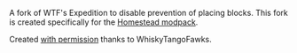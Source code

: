 A fork of WTF's Expedition to disable prevention of placing blocks.  This fork is created specifically for the [Homestead modpack](https://github.com/WesCook/Homestead).

Created [with permission](https://github.com/WhiskyTangoFawks/Expedition/issues/146) thanks to WhiskyTangoFawks.
